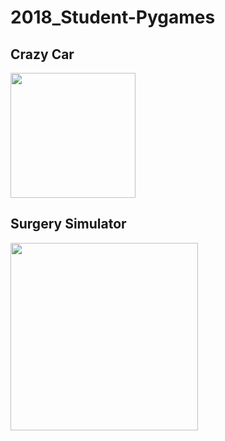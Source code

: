 # 2018_Student-Pygames
<h2> Crazy Car</h2>
<img  src = "https://github.com/saramargolin/2018_Student-Pygames/blob/master/Capture2.PNG" width = 200 height = 200 >
<h2> Surgery Simulator</h2>
<img src="https://github.com/saramargolin/2018_Student-Pygames/blob/master/Capture1.PNG"  width="300" height="300" >


